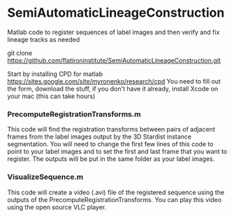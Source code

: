 # SemiAutomaticLineageConstruction
Matlab code to register sequences of label images and then verify and fix lineage tracks as needed

git clone https://github.com/flatironinstitute/SemiAutomaticLineageConstruction.git

Start by installing CPD for matlab https://sites.google.com/site/myronenko/research/cpd You need to fill out the form, download the stuff, if you don't have it already, install Xcode on your mac (this can take hours) 

### PrecomputeRegistrationTransforms.m
  This code will find the registration transforms between pairs of adjacent frames from the label images output by the 3D Stardist instance segmentation. You will need to change the first few lines of this code to point to your label images and to set the first and last frame that you want to register. The outputs will be put in the same folder as your label images.
  
### VisualizeSequence.m
  This code will create a video (.avi) file of the registered sequence using the outputs of the PrecomputeRegistrationTransforms. You can play this video using the open source VLC player.
